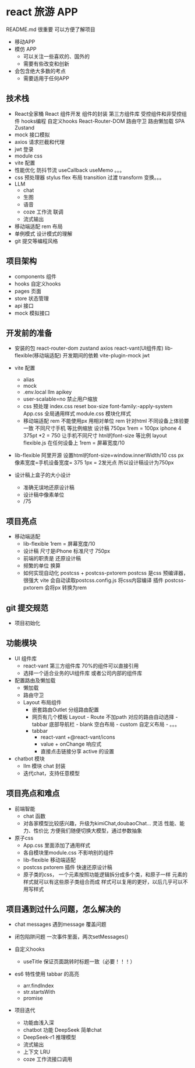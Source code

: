 # react 旅游 APP 
README.md 很重要 可以方便了解项目
- 移动APP 
- 模仿 APP
    - 可以关注一些喜欢的、国外的
    - 需要有些改变和创新
- 会包含绝大多数的考点
     - 需要适用于任何APP

## 技术栈
- React全家桶
     React 组件开发
        组件的封装 
        第三方组件库 
        受控组件和非受控组件
        hooks编程 自定义hooks
     React-Router-DOM
        路由守卫
        路由懒加载
        SPA
     Zustand
- mock 接口模拟
- axios 请求拦截和代理
- jwt 登录 
- module css
- vite 配置
- 性能优化
    防抖节流
    useCallback useMemo 。。。
- css 预处理器 stylus 
    flex 布局
    transition 过渡
    transform 变换。。。
- LLM
    - chat
    - 生图
    - 语音
    - coze 工作流 联调
    - 流式输出
- 移动端适配
    rem 布局
- 单例模式 设计模式的理解
- git 提交等编程风格 

## 项目架构
- components 组件
- hooks 自定义hooks
- pages 页面
- store 状态管理
- api 接口
- mock 模拟接口


## 开发前的准备
- 安装的包
    react-router-dom  zustand  axios
    react-vant(UI组件库) lib-flexible(移动端适配)
    开发期间的依赖
    vite-plugin-mock jwt
- vite 配置
    - alias
    - mock 
    - .env.local  llm apikey
    - user-scalable=no 禁止用户缩放
    - css 预处理
         index.css  reset
         box-size font-family:-apply-system
         App.css   全局通用样式
         module.css 模块化样式
    - 移动端适配 rem
        不能使用px  用相对单位 rem 针对html
        不同设备上体验要一致
        不同尺寸手机 等比例缩放
        设计稿 750px  1rem = 100px iphone 4 375pt *2 = 750
        让手机不同尺寸 htnl的font-size 等比例
        layout 
        flexible.js 在任何设备上
        1rem = 屏幕宽度/10
- lib-flexible
    阿里开源
    设置html的font-size=window.innerWidth/10
    css px 像素宽度=手机设备宽度= 375
    1px = 2发光点
    所以设计稿设计为750px 

- 设计稿上盒子的大小设计
    - 准确无误地还原设计稿
    - 设计稿中像素单位
    - /75 


## 项目亮点
- 移动端适配
    - lib-flexible 1rem = 屏幕宽度/10
    - 设计稿 尺寸是iPhone 标准尺寸 750px
    - 前端的职责是 还原设计稿
    - 频繁的单位 换算
    - 如何实现自动化 
        postcss + postcss-pxtorem
        postcss 是css 预编译器，很强大
        vite 会自动读取postcss.config.js 将css内容编译 
        插件 postcss-pxtorem  会将px 转换为rem
## git 提交规范
- 项目初始化
## 功能模块
- UI 组件库
    - react-vant  第三方组件库 70%的组件可以直接引用
    - 选择一个适合业务的UI组件库 或者公司内部的组件库 
- 配置路由及懒加载
    - 懒加载
    - 路由守卫
    - Layout 布局组件
        - 嵌套路由Outlet 分组路由配置
        - 网页有几个模板 Layout
              - Route 不加path 对应的路由自动选择
              - tabbar 底部导航栏
              - blank 空白布局
              - custom 自定义布局
              - 。。。
        - tabbar
            - react-vant +@react-vant/icons
            - value + onChange 响应式
            - 直接点击链接分享 active 的设置
- chatbot 模块
    - llm 模块 chat 封装
    - 迭代chat，支持任意模型 
## 项目亮点和难点
- 前端智能
    - chat 函数
    - 对各家模型比较感兴趣，升级为kimiChat,doubaoChat... 灵活
       性能、能力、性价比
       方便我们随便切换大模型，通过参数抽象
- 原子css
     - App.css 里面添加了通用样式
     - 各自模块里module.css 不影响别的组件
     - lib-flexible 移动端适配
     - postcss  pxtorem 插件 快速还原设计稿
     - 原子类的css，
          一个元素按照功能逻辑拆分成多个类，和原子一样
          元素的样式就可以有这些原子类组合而成
          样式可以复用的更好，以后几乎可以不用写样式 
## 项目遇到过什么问题，怎么解决的
- chat messages 遇到message 覆盖问题 
- 闭包陷阱问题
     一次事件里面，两次setMessages()

- 自定义hooks
    - useTitle 保证页面跳转时标题一致（必要！！！）

- es6 特性使用
    tabbar 的高亮
    - arr.findIndex
    - str.startsWith
    - promise

- 项目迭代
    - 功能由浅入深
    - chatbot 功能 DeepSeek 简单chat
    - DeepSeek-r1 推理模型 
    - 流式输出
    - 上下文 LRU 
    - coze 工作流接口调用 



